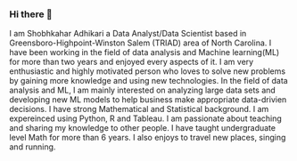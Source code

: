 ### Hi there 👋

<!--
**shobhakhar/shobhakhar** is a ✨ _special_ ✨ repository because its `README.md` (this file) appears on your GitHub profile.

Here are some ideas to get you started:

- 🔭 I’m currently working on ...
- 🌱 I’m currently learning ...
- 👯 I’m looking to collaborate on ...
- 🤔 I’m looking for help with ...
- 💬 Ask me about ...
- 📫 How to reach me: ...
- 😄 Pronouns: ...
- ⚡ Fun fact: ...
-->
I am Shobhkahar Adhikari a Data Analyst/Data Scientist based in Greensboro-Highpoint-Winston Salem (TRIAD) area of North Carolina. I have been working in the field of data analysis and Machine learning(ML) for more than two years and enjoyed every aspects of it. I am very enthusiastic and highly motivated person who loves to solve new problems by gaining more knowledge and using new technologies.
In the field of data analysis and ML, I am mainly interested on analyzing large data sets and developing new ML models to help business make appropriate data-drivien decisions. I have strong Mathematical and Statistical background. I am expereinced using Python, R and Tableau.
I am passionate about teaching and sharing my knowledge to other people. I have taught undergraduate level Math for more than 6 years. I also enjoys to travel new places, singing and running.
